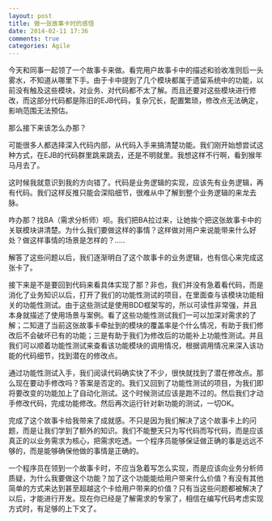 ```yaml
---
layout: post
title: 做一张故事卡时的感悟
date: 2014-02-11 17:36
comments: true
categories: Agile 
---
```


今天和同事一起领了一个故事卡来做。看完用户故事卡中的描述和验收准则后一头雾水，不知道从哪里下手。由于卡中提到了几个模块都属于遗留系统中的功能，以前没有触及这些模块，对业务、对代码都不太了解。而且还要对这些模块进行修改，而这部分代码都是陈旧的EJB代码，复杂冗长，配置繁琐，修改点无法确定，影响范围无法预估。

<!-- more -->

那么接下来该怎么办那？

可能很多人都选择深入代码内部，从代码入手来搞清楚功能。我们刚开始想尝试这种方式，在EJB的代码群里跳来跳去，还是不明就里。我想这样不行啊，看到猴年马月去了。

这时候我就意识到我的方向错了。代码是业务逻辑的实现，应该先有业务逻辑，再有代码。我们这样反推只能会深陷细节，很难从中了解到整个业务逻辑的来龙去脉。

咋办那？找BA（需求分析师）呗。我们把BA拉过来，让她挨个把这张故事卡中的关联模块讲清楚。为什么我们要做这样的事情？这样做对用户来说能带来什么好处？做这样事情的场景是怎样的？.....

解答了这些问题以后，我们逐渐明白了这个故事卡的业务逻辑，也有信心来完成这张卡了。

接下来是不是要回到代码来看具体实现了那？非也，我们并没有急着看代码，而是消化了业务知识以后，打开了我们的功能性测试的项目，在里面查与该模块功能相关的功能性测试。由于这些测试是使用BDD框架写的，所以可读性非常强，并且本身就描述了使用场景与案例。看了这些功能性测试我们一可以加深对需求的了解；二知道了当前这张故事卡牵扯到的模块的覆盖率是个什么情况，有助于我们修改后不会破坏已有的功能；三是有助于我们为修改后的功能补上功能性测试。并且我们可以顺着功能性测试来查看该功能模块的调用情况，根据调用情况来深入该功能的代码细节，找到潜在的修改点。

通过功能性测试入手，我们阅读代码确实快了不少，很快就找到了潜在修改点。那么现在要动手修改吗？答案是否定的。我们又回到了功能性测试的项目，为我们即将要改变的功能加上了自动化测试。这个时候测试应该是跑不过的。然后我们才动手修改代码，完成功能修改。然后再次运行针对新功能的测试，一切OK。

完成了这个故事卡给我带来了成就感。不只是因为我们解决了这个故事卡上的问题，而是让我们学到了额外的知识。我们不能整天只为写代码而写代码，而是应该真正的以业务需求为核心，把需求吃透。一个程序员能够保证做正确的事是远远不够的，而是能够确保他做的事情是正确的。

一个程序员在领到一个故事卡时，不应当急着写怎么实现，而是应该向业务分析师质疑，为什么我要做这个功能？加了这个功能能给用户带来什么价值？有没有其他简单的方式来达到甚至超越这个卡给用户带来的价值？只有当这些问题都被解决了以后，才能进行开发。现在你已经是了解需求的专家了，相信在编写代码考虑实现方式时，有足够的上下文了。